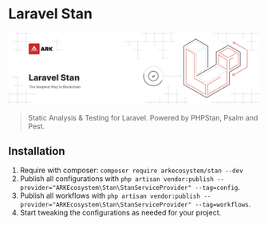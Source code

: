 # Laravel Stan

<p align="center">
    <img src="./banner.png" />
</p>

> Static Analysis & Testing for Laravel. Powered by PHPStan, Psalm and Pest.

## Installation

1. Require with composer: `composer require arkecosystem/stan --dev`
2. Publish all configurations with `php artisan vendor:publish --provider="ARKEcosystem\Stan\StanServiceProvider" --tag=config`.
3. Publish all workflows with `php artisan vendor:publish --provider="ARKEcosystem\Stan\StanServiceProvider" --tag=workflows`.
4. Start tweaking the configurations as needed for your project.
